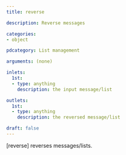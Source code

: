 ```yaml
---
title: reverse

description: Reverse messages

categories:
- object

pdcategory: List management

arguments: (none)

inlets:
  1st:
  - type: anything
    description: the input message/list

outlets:
  1st:
  - type: anything
    description: the reversed message/list

draft: false
---
```


[reverse] reverses messages/lists.
